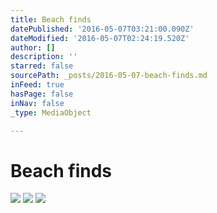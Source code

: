 ```yaml
---
title: Beach finds
datePublished: '2016-05-07T03:21:00.090Z'
dateModified: '2016-05-07T02:24:19.520Z'
author: []
description: ''
starred: false
sourcePath: _posts/2016-05-07-beach-finds.md
inFeed: true
hasPage: false
inNav: false
_type: MediaObject

---
```

# Beach finds
![](https://the-grid-user-content.s3-us-west-2.amazonaws.com/466beefa-3f07-4f3a-a61a-e0be249e82bd.jpg)
![](https://the-grid-user-content.s3-us-west-2.amazonaws.com/665ff823-1059-48b3-b530-2b90aebbbc84.jpg)
![](https://the-grid-user-content.s3-us-west-2.amazonaws.com/2efa1cdc-fb44-4906-9dcd-2f6454bef19d.jpg)